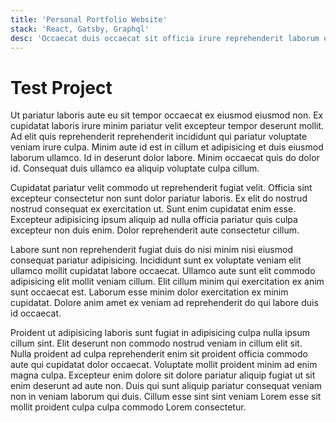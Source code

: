 ```yaml
---
title: 'Personal Portfolio Website'
stack: 'React, Gatsby, Graphql'
desc: 'Occaecat duis occaecat sit officia irure reprehenderit laborum ex exercitation.'
---
```


# Test Project

Ut pariatur laboris aute eu sit tempor occaecat ex eiusmod eiusmod non. Ex cupidatat laboris irure minim pariatur velit excepteur tempor deserunt mollit. Ad elit quis reprehenderit reprehenderit incididunt qui pariatur voluptate veniam irure culpa. Minim aute id est in cillum et adipisicing et duis eiusmod laborum ullamco. Id in deserunt dolor labore. Minim occaecat quis do dolor id. Consequat duis ullamco ea aliquip voluptate culpa cillum.

Cupidatat pariatur velit commodo ut reprehenderit fugiat velit. Officia sint excepteur consectetur non sunt dolor pariatur laboris. Ex elit do nostrud nostrud consequat ex exercitation ut. Sunt enim cupidatat enim esse. Excepteur adipisicing ipsum aliquip ad nulla officia pariatur quis culpa excepteur non duis enim. Dolor reprehenderit aute consectetur cillum.

Labore sunt non reprehenderit fugiat duis do nisi minim nisi eiusmod consequat pariatur adipisicing. Incididunt sunt ex voluptate veniam elit ullamco mollit cupidatat labore occaecat. Ullamco aute sunt elit commodo adipisicing elit mollit veniam cillum. Elit cillum minim qui exercitation ex anim sunt occaecat est. Laborum esse minim dolor exercitation ex minim cupidatat. Dolore anim amet ex veniam ad reprehenderit do qui labore duis id occaecat.

Proident ut adipisicing laboris sunt fugiat in adipisicing culpa nulla ipsum cillum sint. Elit deserunt non commodo nostrud veniam in cillum elit sit. Nulla proident ad culpa reprehenderit enim sit proident officia commodo aute qui cupidatat dolor occaecat. Voluptate mollit proident minim ad enim magna culpa. Excepteur enim dolore sit dolore pariatur aliquip fugiat ut sit enim deserunt ad aute non. Duis qui sunt aliquip pariatur consequat veniam non in veniam laborum qui duis. Cillum esse sint sint veniam Lorem esse sit mollit proident culpa culpa commodo Lorem consectetur.
